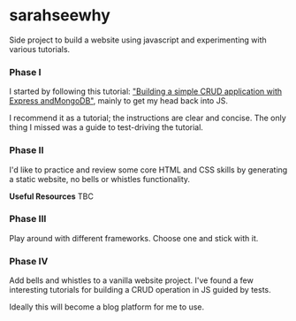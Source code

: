 # sarahseewhy

Side project to build a website using javascript and experimenting with various
tutorials.


### Phase I

I started by following this tutorial: ["Building a simple CRUD application with
Express andMongoDB"](https://zellwk.com/blog/crud-express-mongodb/), mainly to
get my head back into JS.

I recommend it as a tutorial; the instructions are clear and concise. The only
thing I missed was a guide to test-driving the tutorial.

### Phase II

I'd like to practice and review some core HTML and CSS skills by generating a
static website, no bells or whistles functionality.

**Useful Resources**
TBC

### Phase III

Play around with different frameworks. Choose one and stick with it.

### Phase IV

Add bells and whistles to a vanilla website project. I've found
a few interesting tutorials for building a CRUD operation in JS guided by tests.

Ideally this will become a blog platform for me to use.
